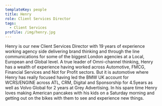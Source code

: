 ```yaml
---
templateKey: people
title: Henry
role: Client Services Director
tags:
  - Client Services
profile: /img/henry.jpg
---
```

Henry is our new Client Services Director with 19 years of experience working agency side delivering brand thinking and through the line communications for some of the biggest London agencies at a Local, European and Global level. A true leader of Omni-channel thinking, Henry has a wealth of experience having worked across Automotive, FMCG, Financial Services and Not for Profit sectors. But it is automotive where Henry has really focused having led the BMW UK account for WCRS/ENGINE across ATL, CRM, Digital and Sponsorship for 4.5years as well as Volvo Global for 2 years at Grey Advertising. In his spare time Henry loves making American pancakes with his kids on a Saturday morning and getting out on the bikes with them to see and experience new things.
